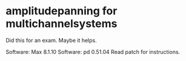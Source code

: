 # amplitudepanning for multichannelsystems 
Did this for an exam. 
Maybe it helps.

Software: Max 8.1.10
Software: pd 0.51.04
Read patch for instructions.
